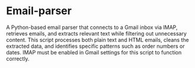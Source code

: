 # Email-parser
A Python-based email parser that connects to a Gmail inbox via IMAP, retrieves emails, and extracts relevant text while filtering out unnecessary content. This script processes both plain text and HTML emails, cleans the extracted data, and identifies specific patterns such as order numbers or dates. IMAP must be enabled in Gmail settings for this script to function correctly.
